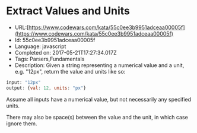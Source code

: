# Extract Values and Units

 - URL:[https://www.codewars.com/kata/55c0ee3b9951adceaa00005f](https://www.codewars.com/kata/55c0ee3b9951adceaa00005f)
 - Id: 55c0ee3b9951adceaa00005f
 - Language: javascript
 - Completed on: 2017-05-21T17:27:34.017Z
 - Tags: Parsers,Fundamentals
 - Description:
Given a string representing a numerical value and a unit, e.g. "12px", return the value and units like so:

```javascript
input: "12px"
output: {val: 12, units: "px"}
```

Assume all inputs have a numerical value, but not necessarily any specified units.

There may also be space(s) between the value and the unit, in which case ignore them.

